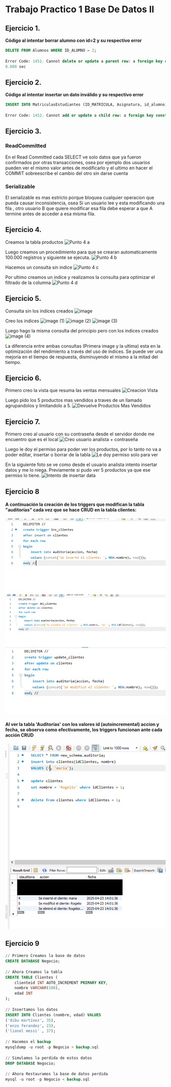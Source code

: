 # Trabajo Practico 1 Base De Datos II

## Ejercicio 1.
**Código al intentar borrar alumno con id=2 y su respectivo error**

```sql
DELETE FROM Alumnos WHERE ID_ALUMNO = 2;

Error Code: 1451. Cannot delete or update a parent row: a foreign key constraint fails (bd2tp1.matriculas, CONSTRAINT matriculas_ibfk_1 FOREIGN KEY (id_alumno) REFERENCES alumnos (ID_ALUMNO) ON DELETE RESTRICT)
0.000 sec
```

## Ejercicio 2.

**Código al intentar insertar un dato inválido y su respectivo error**

```sql
INSERT INTO MatriculasEstudiantes (ID_MATRICULA, Asignatura, id_alumno) VALUES (1, 'Matemáticas', 999);

Error Code: 1452. Cannot add or update a child row: a foreign key constraint fails (bd2tp1.matriculasestudiantes)
```

## Ejercicio 3.
### ReadCommitted
En el Read Committed cada SELECT ve solo datos que ya fueron confirmados por otras transacciones, osea por ejemplo dos usuarios pueden ver el mismo valor antes de modificarlo y el ultimo en hacer el COMMIT sobreescribe el cambio del otro sin darse cuenta


### Serializable
El serializable es mas estricto porque bloquea cualquier operacion que pueda causar inconsistencia, osea  Si un usuario lee y esta modificando una fila , otro usuario B que quiere modificar esa fila debe esperar a que A termine  antes de acceder a esa misma fila.

## Ejercicio 4.

Creamos la tabla productos
![Punto 4 a](https://github.com/user-attachments/assets/231ef3ee-4a2e-439f-a23d-0231a7b76d47)

Luego creamos un procedimiento para que se crearan automaticamente 100.000 registros y siguiente se ejecuta.
![Punto 4 b](https://github.com/user-attachments/assets/856597b7-40cf-41b5-99d2-90cb653c2283)

Hacemos un consulta sin indice
![Punto 4 c](https://github.com/user-attachments/assets/0b0bcbcc-c465-4f19-95a5-084c24b43a41)

Por ultimo creamos un indice y realizamos la consulta para optimizar el filtrado de la columna
![Punto 4 d](https://github.com/user-attachments/assets/b344b261-9413-4891-aa21-6168de4f43ed)

## Ejercicio 5.

Consulta sin los indices creados
![image](https://github.com/user-attachments/assets/d9a0a14e-221d-4a53-9583-97f89e1851f4)

Creo los indices 
![image (1)](https://github.com/user-attachments/assets/9828b86e-681c-44de-adc3-5c884bfd76d2)
![image (2)](https://github.com/user-attachments/assets/8506c417-0459-4ffe-94bb-d0bf5bbf8696)
![image (3)](https://github.com/user-attachments/assets/ccf5d964-640b-4dcd-9f4a-de0d733aa08e)

Luego hago la misma consulta del principio pero con los indices creados
![image (4)](https://github.com/user-attachments/assets/5d55d4cb-0854-49d6-8d84-a9e68c65704c)

La diferencia entre ambas consultas (Primera image y la ultima) esta en la optimización del rendimiento a través del uso de índices.
Se puede ver una mejoria en el tiempo de respuesta, disminuyendo el mismo a la mitad del tiempo.

## Ejercicio 6.

Primero creo la vista que resuma las ventas mensuales
![Creacion Vista](https://github.com/user-attachments/assets/2ec76833-79f8-4f41-a0e8-55d56bfbf72a)

Luego pido los 5 productos mas vendidos a traves de un llamado agrupandolos y limitandolo a 5.
![Devuelve Productos Mas Vendidos](https://github.com/user-attachments/assets/40a4ebf4-2a76-4546-a9ee-db9e09f8cebe)

## Ejercicio 7.
Primero creo al usuario con su contraseña desde el servidor donde me encuentro que es el local
![Creo usuario analista + contraseña](https://github.com/user-attachments/assets/70ad48fe-7c84-474d-9c64-1fe833fb587d)

Luego le doy el permiso para poder ver los productos, por lo tanto no va a poder editar, insertar o borrar de la tabla
![Le doy permiso solo para ver](https://github.com/user-attachments/assets/1cfc8ce8-fd6f-4e3a-9118-0b05dfc71232)

En la siguiente foto se ve como desde el usuario analista intento insertar datos y me lo niega. Previamente si pudo ver 5 productos ya que ese permiso lo tiene.
![Intento de insertar data](https://github.com/user-attachments/assets/db842568-60c3-4731-82bb-93ac1cf85a0a)


## Ejercicio 8
#### A continuación la creación de los triggers que modifican la tabla "auditorías" cada vez que se hace CRUD en la tabla clientes:
![Insert](https://raw.githubusercontent.com/Marianoromero8/BaseDeDatosII/refs/heads/main/Trabajo%20Practico%201/Ejercicio8-A.png)
![Eliminar](https://raw.githubusercontent.com/Marianoromero8/BaseDeDatosII/refs/heads/main/Trabajo%20Practico%201/Ejercicio8-B.png)
![Actualizar](https://raw.githubusercontent.com/Marianoromero8/BaseDeDatosII/refs/heads/main/Trabajo%20Practico%201/Ejercicio8-C.png)
#### Al ver la tabla 'Auditorías' con los valores id (autoincremental) accion y fecha, se observa como efectivamente, los triggers funcionan ante cada acción CRUD
![crud](https://raw.githubusercontent.com/Marianoromero8/BaseDeDatosII/refs/heads/main/Trabajo%20Practico%201/Ejercicio8-D.png)

## Ejercicio 9

```sql
// Primero Creamos la base de datos
CREATE DATABASE Negocio;

// Ahora Creamos la tabla
CREATE TABLE Clientes (
    clienteid INT AUTO_INCREMENT PRIMARY KEY,
    nombre VARCHAR(100),
    edad INT
);

// Insertamos los datos
INSERT INTO Clientes (nombre, edad) VALUES
('dibu martinez', 35),
('enzo ferandez', 23),
('lionel messi' , 37);

// Hacemos el backup
mysqldump -u root -p Negocio > backup.sql

// Simulamos la perdida de estos datos
DROP DATABASE Negocio;

// Ahora Restauramos la base de datos perdida
mysql -u root -p Negocio < backup.sql
```
